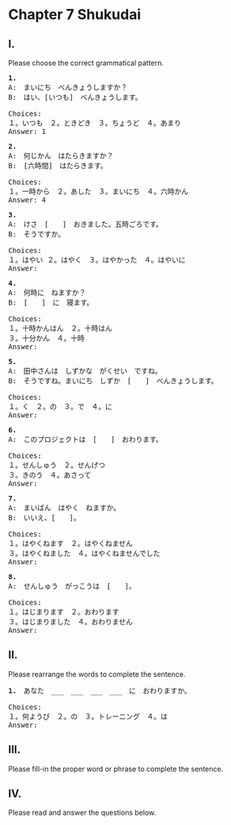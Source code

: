 # Chapter 7 Shukudai

## I.

Please choose the correct grammatical pattern.

<pre>
<b>1.</b>
A:　まいにち　べんきょうしますか？
B:　はい、[いつも]　べんきょうします。

Choices:
１。いつも　２。ときどき　３。ちょうど　４。あまり
Answer: 1
</pre>

<pre>
<b>2.</b>
A:　何じかん　はたらきますか？
B:　[六時間]　はたらきます。

Choices:
１。一時から　２。あした　３。まいにち　４。六時かん
Answer: 4
</pre>

<pre>
<b>3.</b>
A:　けさ　[　　]　おきました。五時ごろです。
B:　そうですか。

Choices:
１。はやい ２。はやく　３。はやかった　４。はやいに
Answer: 
</pre>

<pre>
<b>4.</b>
A:　何時に　ねますか？
B:　[　　]　に　寝ます。

Choices:
１。十時かんはん　２。十時はん
３。十分かん　４。十時
Answer:
</pre>

<pre>
<b>5.</b>
A:　田中さんは　しずかな　がくせい　ですね。
B:　そうですね。まいにち　しずか　[　　]　べんきょうします。

Choices:
１。く　２。の　３。で　４。に
Answer:
</pre>

<pre>
<b>6.</b>
A:　このプロジェクトは　[　　]　おわります。

Choices:
１。せんしゅう　２。せんげつ
３。きのう　４。あさって
Answer:
</pre>

<pre>
<b>7.</b>
A:　まいばん　はやく　ねますか。
B:　いいえ、[　　]。

Choices:
１。はやくねます　２。はやくねません
３。はやくねました　４。はやくねませんでした
Answer:
</pre>

<pre>
<b>8.</b>
A:　せんしゅう　がっこうは　[　　]。

Choices:
１。はじまります　２。おわります
３。はじまりました　４。おわりません
Answer:
</pre>

## II.

Please rearrange the words to complete the sentence.

<pre>
<b>1.</b>　あなた　___　___　___　___　に　おわりますか。

Choices:
１。何ようび　２。の　３。トレーニング　４。は
Answer:
</pre>

## III.

Please fill-in the proper word or phrase to complete the sentence.

## IV.

Please read and answer the questions below.
